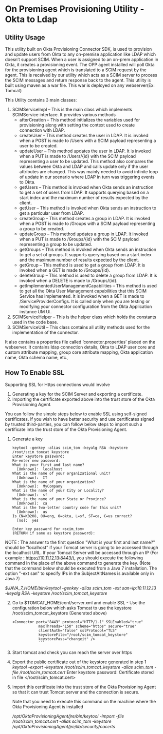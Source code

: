# On Premises Provisioning Utility - Okta to Ldap

## Utility Usage

This utility built on Okta Provisioning Connector SDK, is used to provision and update users from Okta to any on-premise application like LDAP which doesn’t support SCIM. When a user is assigned to an on-prem application in Okta, it creates a provisioning event. The OPP agent installed will poll Okta for the provisioning agent which is translated to a SCIM request by the agent. This is received by our utility which acts as a SCIM server to process the SCIM messages and return response back to the agent.
This utility is built using maven as a war file. This war is deployed on any webserver(Ex: Tomcat)

This Utility contains 3 main classes:
1. SCIMServiceImpl – This is the main class which implements SCIMService interface. It provides various methods 
    * afterCreation – This method initializes the variables used for provisioning along with setting the context used to create connection with LDAP.
    * createUser – This method creates the user in LDAP. It is invoked when a POST is made to /Users with a SCIM payload representing a user to be created. 
    * updateUser – This method updates the user in LDAP. It is invoked when a PUT is made to /Users/{id} with the SCIM payload representing a user to be updated. This method also compares the values between Okta and LDAP and calls update only if the user attributes are changed. This was mainly needed to avoid infinite loop of update in our scenario where LDAP in turn was triggering events to Okta.
    * getUsers – This method is invoked when Okta sends an instruction to get a set of users from LDAP. It supports querying based on a start index and the maximum number of results expected by the client. 
    * getUser – This method is invoked when Okta sends an instruction to get a particular user from LDAP.
    * createGroup – This method creates a group in LDAP. It is invoked when a POST is made to /Groups with a SCIM payload representing a group to be created.
    * updateGroup – This method updates a group in LDAP. It invoked when a PUT is made to /Groups/{id} with the SCIM payload representing a group to be updated.
    * getGroups – This method is invoked when Okta sends an instruction to get a set of groups. It supports querying based on a start index and the maximum number of results expected by the client.
    * getGroup – This method is used to get a group from LDAP. It is invoked when a GET is made to /Groups/{id}.
    * deleteGroup – This method is used to delete a group from LDAP. It is invoked when a DELETE is made to /Groups/{id}.
    * getImplementedUserManagementCapabilities – This method is used to get all the Okta User Management capabilities that this SCIM Service has implemented. It is invoked when a GET is made to /ServiceProviderConfigs. It is called only when you are testing or modifying your connector configuration from the Okta Application instance UM UI.
2. SCIMServiceHelper – This is the helper class which holds the constants used in the code base.
3. SCIMServiceUtil – This class contains all utility methods used for the implementation of the connector.

It also contains a properties file called ‘connector.properties’ placed on the webserver. It contains ldap connection details, Okta to LDAP user core and custom attribute mapping, group core attribute mapping, Okta application name, Okta schema name, etc., 

## How To Enable SSL

Supporting SSL for Https connections would involve
1. Generating a key for the SCIM Server and exporting a certificate.
2. Importing the certificate exported above into the trust store of the Okta Provisioning Agent.

You can follow the simple steps below to enable SSL using self-signed certificates. If you wish to have better security and use certificates signed by trusted third-parties, you can follow below steps to import such a certificate into the trust store of the Okta Provisioning Agent. 
1. Generate a key

    ```
    keytool -genkey -alias scim_tom -keyalg RSA -keystore /root/scim_tomcat_keystore
    Enter keystore password:
    Re-enter new password:
    What is your first and last name?
      [Unknown]:  localhost
    What is the name of your organizational unit?
      [Unknown]:  IT
    What is the name of your organization?
      [Unknown]:  MyCompany
    What is the name of your City or Locality?
      [Unknown]:  sf
    What is the name of your State or Province?
      [Unknown]:  ca
    What is the two-letter country code for this unit?
      [Unknown]:  us
    Is CN=K0208, OU=eng, O=okta, L=sf, ST=ca, C=us correct?
      [no]:  yes

    Enter key password for <scim_tom>
    (RETURN if same as keystore password):
    ```

  NOTE : The answer to the first question "What is your first and last name?" should be "localhost" if your Tomcat server is going to be accessed through the localhost URL.        If your Tomcat Server will be accessed through an IP (For example : https://10.11.12.13:8443/), you should execute the following command in the place of the above command to generate the key. 
  (Note that the command below should be executed from a Java 7 installation. The option "-ext san" to specify IPs in the SubjectAltNames is available only in Java 7) 
  
  *$JAVA_7_HOME/bin/keytool -genkey -alias scim_tom -ext san=ip:10.11.12.13 -keyalg RSA -keystore /root/scim_tomcat_keystore*

2. Go to $TOMCAT_HOME/conf/server.xml and enable SSL - Use the configuration below which asks Tomcat to use the keystore /root/scim_tomcat_keystore (Generated above)
   ```
   <Connector port="8443" protocol="HTTP/1.1" SSLEnabled="true"
               maxThreads="150" scheme="https" secure="true"
               clientAuth="false" sslProtocol="TLS"
               keystoreFile="/root/scim_tomcat_keystore"
               keystorePass="changeit" />
               ```
3. Start tomcat and check you can reach the server over https
4. Export the public certificate out of the keystore generated in step 1
   *keytool -export -keystore /root/scim_tomcat_keystore -alias scim_tom -file /root/scim_tomcat.cert*
   Enter keystore password:
   Certificate stored in file </root/scim_tomcat.cert>
5. Import this certificate into the trust store of the Okta Provisioning Agent so that it can trust Tomcat server and the connection is secure.

    Note that you need to execute this command on the machine where the Okta Provisioning Agent is installed
    
    */opt/OktaProvisioningAgent/jre/bin/keytool -import -file /root/scim_tomcat.cert -alias scim_tom -keystore /opt/OktaProvisioningAgent/jre/lib/security/cacerts* 
   


